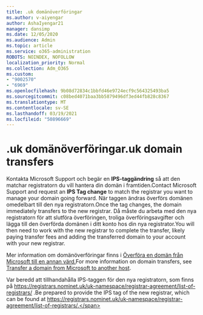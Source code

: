 ```yaml
---
title: .uk domänöverföringar
ms.author: v-aiyengar
author: AshaIyengar21
manager: dansimp
ms.date: 12/05/2020
ms.audience: Admin
ms.topic: article
ms.service: o365-administration
ROBOTS: NOINDEX, NOFOLLOW
localization_priority: Normal
ms.collection: Adm_O365
ms.custom:
- "9002570"
- "6969"
ms.openlocfilehash: 9b08d72834c1bbfd46e9724ecf9c564325493ba5
ms.sourcegitcommit: c08bed4071baa3bb5879496df3ed44fb828c8367
ms.translationtype: MT
ms.contentlocale: sv-SE
ms.lasthandoff: 03/19/2021
ms.locfileid: "50896669"
---
```

# <a name="uk-domain-transfers"></a><span data-ttu-id="8c10a-102">.uk domänöverföringar</span><span class="sxs-lookup"><span data-stu-id="8c10a-102">.uk domain transfers</span></span>

<span data-ttu-id="8c10a-103">Kontakta Microsoft Support och begär en **IPS-taggändring** så att den matchar registratorn du vill hantera din domän i framtiden.</span><span class="sxs-lookup"><span data-stu-id="8c10a-103">Contact Microsoft Support and request an **IPS Tag change** to match the registrar you want to manage your domain going forward.</span></span> <span data-ttu-id="8c10a-104">När taggen ändras överförs domänen omedelbart till den nya registratorn.</span><span class="sxs-lookup"><span data-stu-id="8c10a-104">Once the tag changes, the domain immediately transfers to the new registrar.</span></span> <span data-ttu-id="8c10a-105">Då måste du arbeta med den nya registratorn för att slutföra överföringen, troliga överföringsavgifter och lägga till den överförda domänen i ditt konto hos din nya registrator.</span><span class="sxs-lookup"><span data-stu-id="8c10a-105">You will then need to work with the new registrar to complete the transfer, likely paying transfer fees and adding the transferred domain to your account with your new registrar.</span></span>

<span data-ttu-id="8c10a-106">Mer information om domänöverföringar finns i [Överföra en domän från Microsoft till en annan värd.](https://docs.microsoft.com/microsoft-365/admin/get-help-with-domains/transfer-a-domain-from-microsoft-to-another-host?view=o365-worldwide)</span><span class="sxs-lookup"><span data-stu-id="8c10a-106">For more information on domain transfers, see [Transfer a domain from Microsoft to another host](https://docs.microsoft.com/microsoft-365/admin/get-help-with-domains/transfer-a-domain-from-microsoft-to-another-host?view=o365-worldwide).</span></span>

<span data-ttu-id="8c10a-107">Var beredd att tillhandahålla IPS-taggen för den nya registratorn, som finns på https://registrars.nominet.uk/uk-namespace/registrar-agreement/list-of-registrars/ .</span><span class="sxs-lookup"><span data-stu-id="8c10a-107">Be prepared to provide the IPS tag of the new registrar, which can be found at https://registrars.nominet.uk/uk-namespace/registrar-agreement/list-of-registrars/.</span></span>
